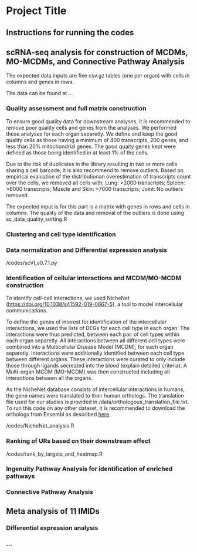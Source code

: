 # Project Title

## Instructions for running the codes

## scRNA-seq analysis for construction of MCDMs, MO-MCDMs, and Connective Pathway Analysis

The expected data inputs are five csv.gz tables (one per organ) with cells in columns and genes in rows. 

The data can be found at ...

### Quality assessment and full matrix construction

To ensure good quality data for downstream analyses, it is recommended to remove poor quality cells and genes from the analyses.
We performed these analyses for each organ separetly. 
We define and keep the good quality cells as those having a minimum of 400 transcripts, 200 genes, and less than 20% mitochondrial genes. 
The good quaity genes kept were defined as those being identified in at least 1% of the cells. 

Due to the risk of duplicates in the library resulting in two or more cells sharing a cell barcode, it is also recommend to remove outliers.
Based on empirical evaluation of the distributionan overestimation of transcripts count over the cells, we removed all cells with; 
Lung: >2000 transcripts; Spleen: >6000 transcripts; Muscle and Skin: >7000 transcripts; Joint: No outliers removed.

The expected input is for this part is a matrix with genes in rows and cells in columns. 
The quality of the data and removal of the outliers is done using sc_data_quality_sorting.R

### Clustering and cell type identification

### Data normalization and Differential expression analysis

/codes/scVI_v0.7.1.py

### Identification of cellular interactions and MCDM/MO-MCDM construction

To identify cell-cell interactions, we used NicheNet (https://doi.org/10.1038/s41592-019-0667-5), a tool to model intercellular communications.

To define the genes of interest for identification of the intercellular interactions, we used the lists of DEGs for each cell type in each organ. 
The interactions were thus predicted, between each pair of cell types within each organ separetly. 
All interactions between all different cell types were combined into a Multicellular Disease Model (MCDM), for each organ separetly. 
Interactions were additionally identified between each cell type between different organs. These interactions were curated to only include those 
through ligands secreated into the blood (explain detailed criteria). A Multi-organ MCDM (MO-MCDM) was then constructed including all interactions 
between all the organs. 

As the NicheNet database consists of intercellular interactions in humans, the gene names were translated to their human orthologs. 
The translation file used for our studies is provided in /data/orthologous_translation_file.txt. 
To run this code on any other dataset, it is recommended to download the orthologs from Ensembl as described [here](#https://www.ensembl.info/2009/01/21/how-to-get-all-the-orthologous-genes-between-two-species/).

/codes/NicheNet_analysis.R

### Ranking of URs based on their downstream effect

/codes/rank_by_targets_and_heatmap.R

### Ingenuity Pathway Analysis for identification of enriched pathways

### Connective Pathway Analysis

## Meta analysis of 11 IMIDs

### Differential expression analysis

### ...
